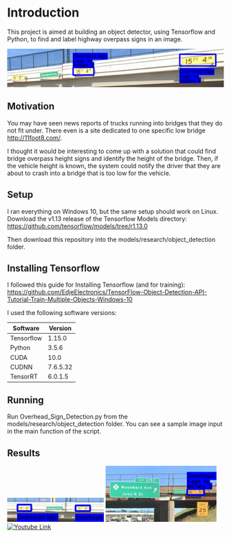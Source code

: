 # Introduction
This project is aimed at building an object detector, using Tensorflow and Python, to find and label highway overpass signs in an image.

![Three Sign Test](https://github.com/jcblucero/OverheadSignDetector/blob/master/doc/OverpassHeight_Three_Signs_Test_Out.PNG)

## Motivation
You may have seen news reports of trucks running into bridges that they do not fit under. There even is a site dedicated to one specific low bridge http://11foot8.com/.

I thought it would be interesting to come up with a solution that could find bridge overpass height signs and identify the height of the bridge. Then, if the vehicle height is known, the system could notify the driver that they are about to crash into a bridge that is too low for the vehicle. 

## Setup
I ran everything on Windows 10, but the same setup should work on Linux.
Download the v1.13 release of the Tensorflow Models directory: https://github.com/tensorflow/models/tree/r1.13.0

Then download this repository into the models/research/object_detection folder.

## Installing Tensorflow

I followed this guide for Installing Tensorflow (and for training): https://github.com/EdjeElectronics/TensorFlow-Object-Detection-API-Tutorial-Train-Multiple-Objects-Windows-10

I used the following software versions:

Software | Version
------------ | -------------
Tensorflow | 1.15.0
Python | 3.5.6
CUDA | 10.0
CUDNN | 7.6.5.32
TensorRT | 6.0.1.5

## Running
Run Overhead_Sign_Detection.py from the models/research/object_detection folder.
You can see a sample image input in the main function of the script.

## Results
![Two Sign](https://github.com/jcblucero/OverheadSignDetector/blob/master/doc/OverpassHeight_15_0_And_15_4_2.PNG) 
![Test Image](https://github.com/jcblucero/OverheadSignDetector/blob/master/doc/OverpassHeight_16_5_3.PNG)
[![Youtube Link](http://img.youtube.com/vi/k1BO4s32JA8/0.jpg)](http://www.youtube.com/watch?v=k1BO4s32JA8)


